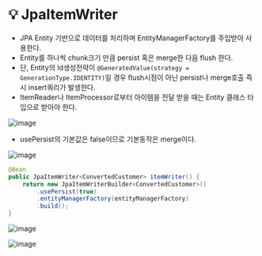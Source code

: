 # 💡 JpaItemWriter

- JPA Entity 기반으로 데이터를 처리하며 EntityManagerFactory를 주입받아 사용한다.
- Entity를 하나씩 chunk크기 만큼 persist 혹은 merge한 다음 flush 한다.
- 단, Entity의 Id생성전략이 `@GeneratedValue(strategy = GenerationType.IDENTITY)`일 경우 flush시점이 아닌 persist나 merge호출 즉시 insert쿼리가 발생한다.
- ItemReader나 ItemProcessor로부터 아이템을 전달 받을 때는 Entity 클래스 타입으로 받아야 한다.

![image](https://github.com/user-attachments/assets/1ae677fb-ade4-4b04-9669-f59f3d3a8a3f)

- usePersist의 기본값은 false이므로 기본동작은 merge이다.

![image](https://github.com/user-attachments/assets/95e5be61-3fbd-4aee-a2dd-5e37ad523bf2)

```java
@Bean
public JpaItemWriter<ConvertedCustomer> itemWriter() {
    return new JpaItemWriterBuilder<ConvertedCustomer>()
        .usePersist(true)
        .entityManagerFactory(entityManagerFactory)
        .build();
}
```

![image](https://github.com/user-attachments/assets/924d8658-79c8-427e-9479-4cf5787c21b9)

![image](https://github.com/user-attachments/assets/d3ac7ccd-f6eb-4f53-8727-096ecee5a832)
